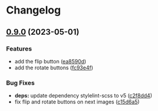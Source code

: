# Changelog

## [0.9.0](https://github.com/hbstack/bigger-picture/compare/v0.8.0...v0.9.0) (2023-05-01)


### Features

* add the flip button ([ea8590d](https://github.com/hbstack/bigger-picture/commit/ea8590dbc42123cb93607d126ee8ff35ea3682c8))
* add the rotate buttons ([fc93e4f](https://github.com/hbstack/bigger-picture/commit/fc93e4f66823d57136284298ab145f60e58df2dd))


### Bug Fixes

* **deps:** update dependency stylelint-scss to v5 ([c2f8dd4](https://github.com/hbstack/bigger-picture/commit/c2f8dd4eb3ce21d6a76e2ea4ac5757fae2379430))
* fix flip and rotate buttons on next images ([c15d6a5](https://github.com/hbstack/bigger-picture/commit/c15d6a5260a299a088f6b2c4cb737386c67eba45))
